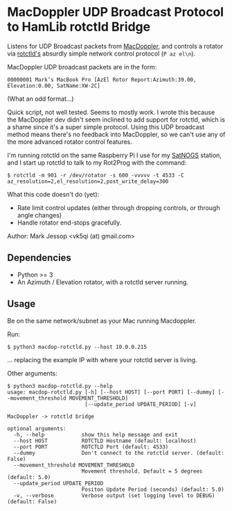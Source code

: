 # MacDoppler UDP Broadcast Protocol to HamLib rotctld Bridge

Listens for UDP Broadcast packets from [MacDoppler](https://www.dogparksoftware.com/MacDoppler.html), and controls a rotator via [rotctld's](https://manpages.ubuntu.com/manpages/trusty/man8/rotctld.8.html) absurdly simple network control protocol (`P az el\n`).

MacDoppler UDP broadcast packets are in the form:
```
00000001 Mark’s MacBook Pro [AzEl Rotor Report:Azimuth:39.00, Elevation:0.00, SatName:XW-2C]
```
(What an odd format...)

Quick script, not well tested. Seems to mostly work. I wrote this because the MacDoppler dev didn't seem inclined to add support for rotctld, which is a shame since it's a super simple protocol. Using this UDP broadcast method means there's no feedback into MacDoppler, so we can't use any of the more advanced rotator control features.

I'm running rotctld on the same Raspberry Pi I use for my [SatNOGS](satnogs.org) station, and I start up rotctld to talk to my Rot2Prog with the command:
```
$ rotctld -m 901 -r /dev/rotator -s 600 -vvvvv -t 4533 -C az_resolution=2,el_resolution=2,post_write_delay=300
```

What this code doesn't do (yet):
* Rate limit control updates (either through dropping controls, or through angle changes)
* Handle rotator end-stops gracefully.

Author: Mark Jessop <vk5qi (at) gmail.com>

## Dependencies
* Python >= 3
* An Azimuth / Elevation rotator, with a rotctld server running.

## Usage
Be on the same network/subnet as your Mac running Macdoppler.

Run:
```
$ python3 macdop-rotctld.py --host 10.0.0.215
```
... replacing the example IP with where your rotctld server is living.

Other arguments:
```
$ python3 macdop-rotctld.py --help           
usage: macdop-rotctld.py [-h] [--host HOST] [--port PORT] [--dummy] [--movement_threshold MOVEMENT_THRESHOLD]
                         [--update_period UPDATE_PERIOD] [-v]

MacDoppler -> rotctld bridge

optional arguments:
  -h, --help            show this help message and exit
  --host HOST           ROTCTLD Hostname (default: localhost)
  --port PORT           ROTCTLD Port (default: 4533)
  --dummy               Don't connect to the rotctld server. (default: False)
  --movement_threshold MOVEMENT_THRESHOLD
                        Movement threshold. Default = 5 degrees (default: 5.0)
  --update_period UPDATE_PERIOD
                        Positon Update Period (seconds) (default: 5.0)
  -v, --verbose         Verbose output (set logging level to DEBUG) (default: False)

```